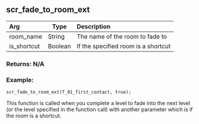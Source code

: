 ## scr_fade_to_room_ext
|Arg|Type|Description|
|:--|---|:--|
|room_name|String|The name of the room to fade to|
|is_shortcut|Boolean|If the specified room is a shortcut|
### Returns: N/A
### Example:
```gml
scr_fade_to_room_ext(T_01_first_contact, true);
```
This function is called when you complete a level to fade into the next level (or the level specified in the function call) with another parameter which is
if the room is a shortcut.


